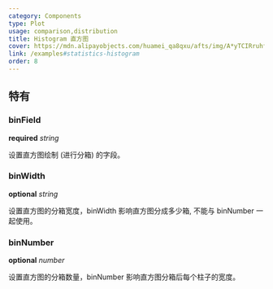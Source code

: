 ```yaml
---
category: Components
type: Plot
usage: comparison,distribution
title: Histogram 直方图
cover: https://mdn.alipayobjects.com/huamei_qa8qxu/afts/img/A*yTCIRruhfOoAAAAAAAAAAAAADmJ7AQ/original
link: /examples#statistics-histogram
order: 8
---
```


##  特有

### binField 

<description>**required** _string_</description>

设置直方图绘制 (进行分箱) 的字段。

### binWidth

<description>**optional** _string_</description>

设置直方图的分箱宽度，binWidth 影响直方图分成多少箱, 不能与 binNumber 一起使用。

### binNumber

<description>**optional** _number_</description>

设置直方图的分箱数量，binNumber 影响直方图分箱后每个柱子的宽度。
